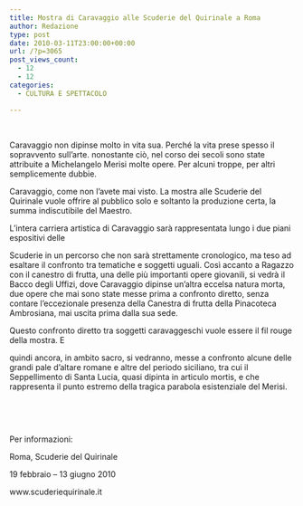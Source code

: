 ```yaml
---
title: Mostra di Caravaggio alle Scuderie del Quirinale a Roma
author: Redazione
type: post
date: 2010-03-11T23:00:00+00:00
url: /?p=3065
post_views_count:
  - 12
  - 12
categories:
  - CULTURA E SPETTACOLO

---
```

&nbsp;

<p style="margin&#45;bottom: 0cm">
  Caravaggio non dipinse molto in vita sua. Perch&eacute; la vita prese spesso il sopravvento sull&rsquo;arte. nonostante ci&ograve;, nel corso dei secoli sono state attribuite a Michelangelo Merisi molte opere. Per alcuni troppe, per altri semplicemente dubbie.
</p>

<p style="margin&#45;bottom: 0cm">
  Caravaggio, come non l&#8217;avete mai visto. La mostra alle Scuderie del Quirinale vuole offrire al pubblico solo e soltanto la produzione certa, la summa indiscutibile del Maestro.
</p>

<p style="margin&#45;bottom: 0cm">
  L&rsquo;intera carriera artistica di Caravaggio sar&agrave; rappresentata lungo i due piani espositivi delle
</p>

<p style="margin&#45;bottom: 0cm">
  Scuderie in un percorso che non sar&agrave; strettamente cronologico, ma teso ad esaltare il confronto tra tematiche e soggetti uguali. Cos&igrave; accanto a Ragazzo con il canestro di frutta, una delle pi&ugrave; importanti opere giovanili, si vedr&agrave; il Bacco degli Uffizi, dove Caravaggio dipinse un&rsquo;altra eccelsa natura morta, due opere che mai sono state messe prima a confronto diretto, senza contare l&rsquo;eccezionale presenza della Canestra di frutta della Pinacoteca Ambrosiana, mai uscita prima dalla sua sede.
</p>

<p style="margin&#45;bottom: 0cm">
  Questo confronto diretto tra soggetti caravaggeschi vuole essere il fil rouge della mostra. E
</p>

<p style="margin&#45;bottom: 0cm">
  quindi ancora, in ambito sacro, si vedranno, messe a confronto alcune delle grandi pale d&rsquo;altare romane e altre del periodo siciliano, tra cui il Seppellimento di Santa Lucia, quasi dipinta in articulo mortis, e che rappresenta il punto estremo della tragica parabola esistenziale del Merisi.
</p>

<p style="margin&#45;bottom: 0cm">
  &nbsp;
</p>

<p style="margin&#45;bottom: 0cm">
  &nbsp;
</p>

<p style="margin&#45;bottom: 0cm">
  Per informazioni:
</p>

<p style="margin&#45;bottom: 0cm">
  Roma, Scuderie del Quirinale
</p>

<p style="margin&#45;bottom: 0cm">
  19 febbraio &ndash; 13 giugno 2010
</p>

<p style="margin&#45;bottom: 0cm">
  www.scuderiequirinale.it
</p>